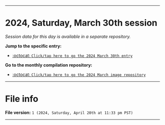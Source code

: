 
***

# 2024, Saturday, March 30th session

_Session data for this day is available in a separate repository._

**Jump to the specific entry:**

- [:octocat: `Click/tap here to go the 2024 March 30th entry`](https://github.com/seanpm2001/SeansLifeArchive_Images_MotorWorld_CarFactory_Y2024_V3/tree/SeansLifeArchive_Images_MotorWorld_CarFactory_Y2024_V3_Main-dev/03_March/30/)

**Go to the monthly compilation repository:**

- [:octocat: `Click/tap here to go the 2024 March image repository`](https://github.com/seanpm2001/SeansLifeArchive_Images_MotorWorld_CarFactory_Y2024_V3/)

***

# File info

**File version:** `1 (2024, Saturday, April 20th at 11:33 pm PST)`

***
